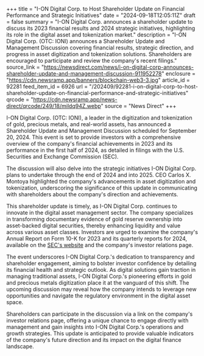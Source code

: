 +++
title = "I-ON Digital Corp. to Host Shareholder Update on Financial Performance and Strategic Initiatives"
date = "2024-09-18T12:05:11Z"
draft = false
summary = "I-ON Digital Corp. announces a shareholder update to discuss its 2023 financial results and 2024 strategic initiatives, highlighting its role in the digital asset and tokenization market."
description = "I-ON Digital Corp. (OTC: IONI) announces a Shareholder Update and Management Discussion covering financial results, strategic direction, and progress in asset digitization and tokenization solutions. Shareholders are encouraged to participate and review the company's recent filings."
source_link = "https://newsdirect.com/news/i-on-digital-corp-announces-shareholder-update-and-management-discussion-911952278"
enclosure = "https://cdn.newsramp.app/banners/blockchain-web3-3.jpg"
article_id = 92281
feed_item_id = 6926
url = "/202409/92281-i-on-digital-corp-to-host-shareholder-update-on-financial-performance-and-strategic-initiatives"
qrcode = "https://cdn.newsramp.app/news-direct/qrcode/249/18/mildq94Z.webp"
source = "News Direct"
+++

<p>I-ON Digital Corp. (OTC: IONI), a leader in the digitization and tokenization of gold, precious metals, and real-world assets, has announced a Shareholder Update and Management Discussion scheduled for September 20, 2024. This event is set to provide investors with a comprehensive overview of the company's financial achievements in 2023 and its performance in the first half of 2024, as detailed in filings with the U.S. Securities and Exchange Commission (SEC).</p><p>The discussion will also delve into the strategic initiatives I-ON Digital Corp. plans to undertake through the end of 2024 and into 2025. CEO Carlos X. Montoya highlighted the company's advancements in asset digitization and tokenization, underscoring the significance of this update in communicating with shareholders about the company's direction and achievements.</p><p>This shareholder update is timely, as I-ON Digital Corp. continues to innovate in the digital asset management sector. The company specializes in transforming documentary evidence of gold reserve ownership into asset-backed digital securities, thereby enhancing liquidity and value across various asset classes. Investors are urged to examine the company's Annual Report on Form 10-K for 2023 and its quarterly reports for 2024, available on the <a href='https://www.sec.gov' rel='nofollow' target='_blank'>SEC's website</a> and the company's investor relations page.</p><p>The event underscores I-ON Digital Corp.'s dedication to transparency and shareholder engagement, aiming to bolster investor confidence by detailing its financial health and strategic outlook. As digital solutions gain traction in managing traditional assets, I-ON Digital Corp.'s pioneering efforts in gold and precious metals digitization place it at the vanguard of this shift. The upcoming discussion may reveal how the company intends to leverage new opportunities and navigate the regulatory environment in the digital asset space.</p><p>Shareholders can participate in the discussion via a link on the company's investor relations page, offering a unique chance to engage directly with management and gain insights into I-ON Digital Corp.'s operations and growth strategies. This update is anticipated to provide valuable indicators of the company's future direction and its impact on the digital finance landscape.</p>